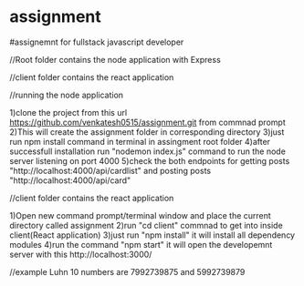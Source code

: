 # assignment
#assignemnt for fullstack javascript developer


//Root folder contains the node application with Express

//client folder contains the react application

//running the node application

1)clone the project from this url https://github.com/venkatesh0515/assignment.git from commnad prompt
2)This will create the assignment folder in corresponding directory
3)just run npm install command in terminal in assingment root folder
4)after successfull installation run "nodemon index.js" command to run the node server listening on port 4000
5)check the both endpoints for getting posts "http://localhost:4000/api/cardlist" and posting posts  "http://localhost:4000/api/card"




//client folder contains the react application

1)Open new command prompt/terminal window and place the current directory called assignment
2)run "cd client" commnad to get into inside client(React application)
3)just run "npm install" it will install all dependency modules
4)run the command "npm start" it will open the developemnt server with this http://localhost:3000/

//example Luhn 10 numbers are 7992739875 and 5992739879

